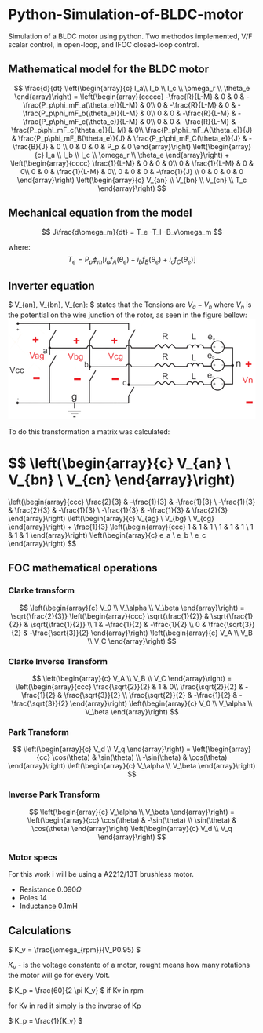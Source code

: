 # Python-Simulation-of-BLDC-motor

Simulation of a BLDC motor using python.
Two methodos implemented, V/F scalar control, in open-loop, and IFOC closed-loop control.

## Mathematical model for the BLDC motor

$$
\frac{d}{dt}
\left(\begin{array}{c}
I_a\\
I_b \\
I_c \\
\omega_r \\
\theta_e
\end{array}\right)
= \left(\begin{array}{ccccc}
-\frac{R}{L-M} & 0 & 0 & -\frac{P_p\phi_mF_a(\theta_e)}{L-M} & 0\\
0 & -\frac{R}{L-M} & 0 & -\frac{P_p\phi_mF_b(\theta_e)}{L-M} & 0\\
0 & 0 & -\frac{R}{L-M} & -\frac{P_p\phi_mF_c(\theta_e)}{L-M} & 0\\
0 & 0 & -\frac{R}{L-M} & -\frac{P_p\phi_mF_c(\theta_e)}{L-M} & 0\\
\frac{P_p\phi_mF_A(\theta_e)}{J} & \frac{P_p\phi_mF_B(\theta_e)}{J} & \frac{P_p\phi_mF_C(\theta_e)}{J} & -\frac{B}{J} & 0 \\
0 & 0 & 0 & P_p & 0
\end{array}\right)
\left(\begin{array}{c}
I_a \\
I_b \\
I_c \\
\omega_r \\
\theta_e
\end{array}\right)
+
\left(\begin{array}{cccc}
\frac{1}{L-M} & 0 & 0 & 0\\
0 & \frac{1}{L-M} & 0 & 0\\
0 & 0 & \frac{1}{L-M} & 0\\
0 & 0 & 0 & -\frac{1}{J} \\
0 & 0 & 0 & 0
\end{array}\right)
\left(\begin{array}{c}
V_{an} \\
V_{bn} \\
V_{cn} \\
T_c
\end{array}\right)
$$

## Mechanical equation from the model
$$
J\frac{d\omega_m}{dt} = T_e -T_l -B_v\omega_m
$$

where:
$$
T_e = P_p\phi_m[i_af_A(\theta_e)+i_bf_B(\theta_e)+i_cf_C(\theta_e)]
$$

## Inverter equation

$
V_{an},
V_{bn},
V_{cn}:
$ 
states that the Tensions are $V_a - V_n$ where $V_n$ is the potential on the wire junction of the rotor, as seen in the figure bellow:
![inverter](figuras/inverter_motor.png)

To do this transformation a matrix was calculated:

$$
\left(\begin{array}{c}
V_{an} \\
V_{bn} \\
V_{cn}
\end{array}\right)
=
\left(\begin{array}{ccc}
\frac{2}{3} & -\frac{1}{3} & -\frac{1}{3} \\
-\frac{1}{3} & \frac{2}{3} & -\frac{1}{3} \\
-\frac{1}{3} & -\frac{1}{3} & \frac{2}{3}
\end{array}\right)
\left(\begin{array}{c}
V_{ag} \\
V_{bg} \\
V_{cg}
\end{array}\right)
+
\frac{1}{3}
\left(\begin{array}{ccc}
1 & 1 & 1 \\
1 & 1 & 1 \\
1 & 1 & 1
\end{array}\right)
\left(\begin{array}{c}
e_a \\
e_b \\
e_c
\end{array}\right)
$$

## FOC mathematical operations

### Clarke transform

$$
    \left(\begin{array}{c}
    V_0 \\
    V_\alpha \\
    V_\beta
    \end{array}\right)
    =
    \sqrt{\frac{2}{3}}
    \left(\begin{array}{ccc}
    \sqrt{\frac{1}{2}} & \sqrt{\frac{1}{2}} & \sqrt{\frac{1}{2}} \\
    1 & -\frac{1}{2} & -\frac{1}{2} \\
    0  & \frac{\sqrt{3}}{2} & -\frac{\sqrt{3}}{2}
    \end{array}\right)
    \left(\begin{array}{c}
    V_A \\
    V_B \\
    V_C
    \end{array}\right)
$$

### Clarke Inverse Transform

$$
    \left(\begin{array}{c}
    V_A \\
    V_B \\
    V_C
    \end{array}\right)
    =
    \left(\begin{array}{ccc}
    \frac{\sqrt{2}}{2} & 1 & 0\\
    \frac{\sqrt{2}}{2} & -\frac{1}{2} & \frac{\sqrt{3}}{2} \\
    \frac{\sqrt{2}}{2} & -\frac{1}{2} & -\frac{\sqrt{3}}{2}
    \end{array}\right)
    \left(\begin{array}{c}
    V_0 \\
    V_\alpha \\
    V_\beta
    \end{array}\right)
$$

### Park Transform

$$
    \left(\begin{array}{c}
    V_d \\
    V_q
    \end{array}\right)
    =
    \left(\begin{array}{cc}
    \cos(\theta) & \sin(\theta) \\
    -\sin(\theta) & \cos(\theta)
    \end{array}\right)
    \left(\begin{array}{c}
    V_\alpha \\
    V_\beta
    \end{array}\right)
$$

### Inverse Park Transform

$$
    \left(\begin{array}{c}
    V_\alpha \\
    V_\beta
    \end{array}\right)
    =
    \left(\begin{array}{cc}
    \cos(\theta) & -\sin(\theta) \\
    \sin(\theta) & \cos(\theta)
    \end{array}\right)
    \left(\begin{array}{c}
    V_d \\
    V_q
    \end{array}\right)
$$

### Motor specs

For this work i will be using a A2212/13T brushless motor.

* Resistance 0.090$\Omega$
* Poles 14
* Inductance 0.1mH

## Calculations
$
K_v = \frac{\omega_{rpm}}{V_P0.95}
$

$K_v$ - is the voltage constante of a motor, rought means how many rotations the motor will go for every Volt.

$
K_p = \frac{60}{2 \pi  K_v}
$
if Kv in rpm

for Kv in rad it simply is the inverse of Kp

$
K_p = \frac{1}{K_v}
$
